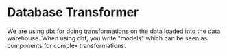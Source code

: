 # Database Transformer

We are using [dbt](https://github.com/dbt-labs/dbt-core) for doing transformations on the data loaded into the data 
warehouse. When using dbt, you write "models" which can be seen as components for complex transformations.

